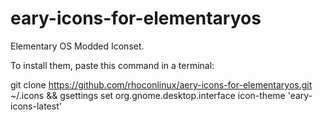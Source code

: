 eary-icons-for-elementaryos
===========================

Elementary OS Modded Iconset. 

To install them, paste this command in a terminal:

git clone https://github.com/rhoconlinux/aery-icons-for-elementaryos.git ~/.icons && gsettings set org.gnome.desktop.interface icon-theme 'eary-icons-latest'
